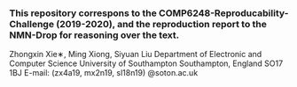 ### This repository correspons to the COMP6248-Reproducability-Challenge (2019-2020), and the reproduction report to the NMN-Drop for reasoning over the text.

Zhongxin Xie∗, Ming Xiong, Siyuan Liu
Department of Electronic and Computer Science 
University of Southampton
Southampton, England SO17 1BJ
E-mail: (zx4a19, mx2n19, sl18n19) @soton.ac.uk

